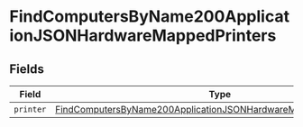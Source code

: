 # FindComputersByName200ApplicationJSONHardwareMappedPrinters


## Fields

| Field                                                                                                                                                               | Type                                                                                                                                                                | Required                                                                                                                                                            | Description                                                                                                                                                         |
| ------------------------------------------------------------------------------------------------------------------------------------------------------------------- | ------------------------------------------------------------------------------------------------------------------------------------------------------------------- | ------------------------------------------------------------------------------------------------------------------------------------------------------------------- | ------------------------------------------------------------------------------------------------------------------------------------------------------------------- |
| `printer`                                                                                                                                                           | [FindComputersByName200ApplicationJSONHardwareMappedPrintersPrinter](../../models/operations/findcomputersbyname200applicationjsonhardwaremappedprintersprinter.md) | :heavy_minus_sign:                                                                                                                                                  | N/A                                                                                                                                                                 |